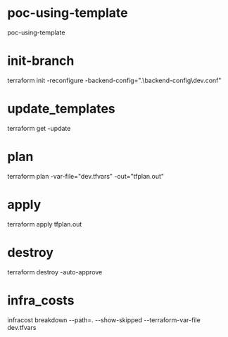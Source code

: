 # poc-using-template
poc-using-template

# init-branch
terraform init -reconfigure -backend-config=".\backend-config\dev.conf"

# update_templates
terraform get -update

# plan
terraform plan -var-file="dev.tfvars" -out="tfplan.out"

# apply
terraform apply tfplan.out

# destroy
terraform destroy -auto-approve

# infra_costs
infracost breakdown --path=. --show-skipped --terraform-var-file dev.tfvars
